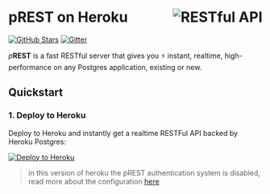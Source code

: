# <img align="right" src="https://docs.postgres.rest/logo.png" alt="RESTful API" title="RESTful API"> pREST on Heroku
[![GitHub Stars](https://img.shields.io/github/stars/prest/prest.svg?style=social&label=Star)](https://github.com/prest/prest) 
[![Gitter](https://badges.gitter.im/Join%20Chat.svg)](https://gitter.im/prest/prest?utm_source=badge&utm_medium=badge&utm_campaign=pr-badge&utm_content=badge)

_p_**REST** is a fast RESTful server that gives you ⚡ instant, realtime, high-performance on any Postgres application, existing or new.

## Quickstart

### 1. Deploy to Heroku 
Deploy to Heroku and instantly get a realtime RESTFul API backed by Heroku Postgres:

[![Deploy to Heroku](https://www.herokucdn.com/deploy/button.svg)](https://heroku.com/deploy?template=https://github.com/hawyar/prest-heroku)

> in this version of heroku the pREST authentication system is disabled, read more about the configuration [here](https://docs.prestd.com/configurations/)
